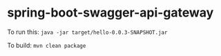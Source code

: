 # spring-boot-swagger-api-gateway

To run this: `java -jar target/hello-0.0.3-SNAPSHOT.jar`

To build: `mvn clean package`

